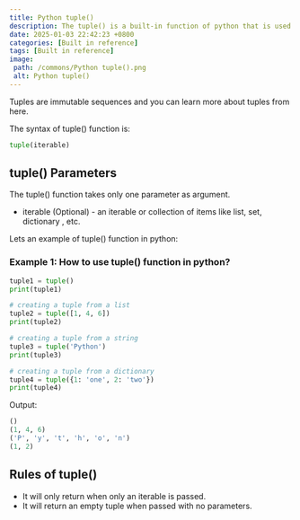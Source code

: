 ```yaml
---
title: Python tuple()
description: The tuple() is a built-in function of python that is used to create a tuple in python.
date: 2025-01-03 22:42:23 +0800
categories: [Built in reference]
tags: [Built in reference]
image:
 path: /commons/Python tuple().png
 alt: Python tuple()
---
```


Tuples are immutable sequences  and you can learn more about tuples from here.

The syntax of tuple() function is:

```python
tuple(iterable)

```

## tuple() Parameters

<script type="text/javascript">
	atOptions = {
		'key' : 'f934c5057f4cfe34762901514605d248',
		'format' : 'iframe',
		'height' : 180,
		'width' : 800,
		'params' : {}
	};
</script>
<script type="text/javascript" src="https://www.highperformanceformat.com/f934c5057f4cfe34762901514605d248/invoke.js"></script>
The tuple() function takes only one parameter as argument.

* iterable (Optional) \- an iterable or collection of items like list, set, dictionary , etc.


  
<script type="text/javascript">
	atOptions = {
		'key' : 'f934c5057f4cfe34762901514605d248',
		'format' : 'iframe',
		'height' : 180,
		'width' : 800,
		'params' : {}
	};
</script>
<script type="text/javascript" src="https://www.highperformanceformat.com/f934c5057f4cfe34762901514605d248/invoke.js"></script>
Lets an example of tuple() function in python:

### Example 1: How to use tuple() function in python?

```python
tuple1 = tuple()
print(tuple1)

# creating a tuple from a list
tuple2 = tuple([1, 4, 6])
print(tuple2)

# creating a tuple from a string
tuple3 = tuple('Python')
print(tuple3)

# creating a tuple from a dictionary
tuple4 = tuple({1: 'one', 2: 'two'})
print(tuple4)

```

Output:

```python
()
(1, 4, 6)
('P', 'y', 't', 'h', 'o', 'n')
(1, 2)

```

<script type="text/javascript">
	atOptions = {
		'key' : 'f934c5057f4cfe34762901514605d248',
		'format' : 'iframe',
		'height' : 180,
		'width' : 800,
		'params' : {}
	};
</script>
<script type="text/javascript" src="https://www.highperformanceformat.com/f934c5057f4cfe34762901514605d248/invoke.js"></script>
## Rules of tuple()

* It will only return when only an iterable is passed.  
* It will return an empty tuple when passed with no parameters.